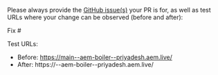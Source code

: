 Please always provide the [GitHub issue(s)](../issues) your PR is for, as well as test URLs where your change can be observed (before and after):

Fix #<gh-issue-id>

Test URLs:
- Before: https://main--aem-boiler--priyadesh.aem.live/
- After: https://<branch>--aem-boiler--priyadesh.aem.live/
